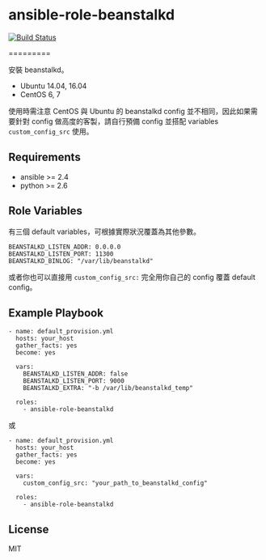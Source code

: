 # ansible-role-beanstalkd

[![Build Status](https://travis-ci.org/shengyou/ansible-role-beanstalkd.svg?branch=master)](https://travis-ci.org/shengyou/ansible-role-beanstalkd)

=========

安裝 beanstalkd。

* Ubuntu 14.04, 16.04
* CentOS 6, 7

使用時需注意 CentOS 與 Ubuntu 的 beanstalkd config 並不相同，因此如果需要針對 config 做高度的客製，請自行預備 config 並搭配 variables `custom_config_src` 使用。

Requirements
------------

* ansible >= 2.4
* python >= 2.6

Role Variables
--------------

有三個 default variables，可根據實際狀況覆蓋為其他參數。

```
BEANSTALKD_LISTEN_ADDR: 0.0.0.0
BEANSTALKD_LISTEN_PORT: 11300
BEANSTALKD_BINLOG: "/var/lib/beanstalkd"
```

或者你也可以直接用 `custom_config_src:` 完全用你自己的 config 覆蓋 default config。


Example Playbook
----------------

```
- name: default_provision.yml
  hosts: your_host
  gather_facts: yes
  become: yes

  vars:
    BEANSTALKD_LISTEN_ADDR: false
    BEANSTALKD_LISTEN_PORT: 9000
    BEANSTALKD_EXTRA: "-b /var/lib/beanstalkd_temp"

  roles:
    - ansible-role-beanstalkd
```

或

```
- name: default_provision.yml
  hosts: your_host
  gather_facts: yes
  become: yes

  vars:
    custom_config_src: "your_path_to_beanstalkd_config"

  roles:
    - ansible-role-beanstalkd
```


License
-------

MIT
